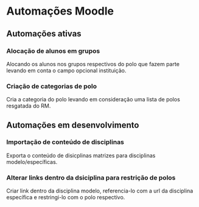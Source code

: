 # Automações Moodle

## Automações ativas

### Alocação de alunos em grupos

Alocando os alunos nos grupos respectivos do polo que fazem parte levando em conta o campo opcional instituição.

### Criação de categorias de polo

Cria a categoria do polo levando em consideração uma lista de polos resgatada do RM. 

## Automações em desenvolvimento

### Importação de conteúdo de disciplinas

Exporta o conteúdo de disicplinas matrizes para disciplinas modelo/específicas.

### Alterar links dentro da dsiciplina para restrição de polos

Criar link dentro da disciplina modelo, referencia-lo com a url da disciplina específica e restringi-lo com o polo respectivo.